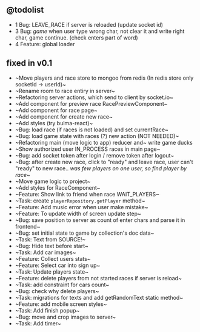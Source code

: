 ## @todolist

- 1 Bug: LEAVE_RACE if server is reloaded (update socket id)
- 3 Bug: *game* when user type wrong char, not clear it and write right char, game continue. (check enters part of word)
- 4 Feature: global loader

## fixed in v0.1

- ~Move players and race store to mongoo from redis (In redis store only socketId -> userId)~
- ~Rename room to race entiry in server~
- ~Refactoring server actions, which send to client by socket.io~
- ~Add component for preview race RacePreviewComponent~
- ~Add component for race page~
- ~Add component for create new race~
- ~Add styles (try bulma-react)~
- ~Bug: load race (if races is not loaded) and set currentRace~
- ~Bug: load game state with races (?) new action (NOT NEEDED)~
- ~Refactoring main (move logic to app) reducer and~ write game ducks
- ~Show authorized user IN_PROCESS races in main page~
- ~Bug: add socket token after login / remove token after logout~
- ~Bug: after create new race, click to "ready" and leave race, user can't "ready" to new race.. *was few players on one user, so find player by race*~
- ~Move game logic to project~
- ~Add styles for RaceComponent~
- ~Feature: Show link to friend when race WAIT_PLAYERS~
- ~Task: create `playerRepository.getPlayer` method~
- ~Feature: Add music error when user make mistake~
- ~Feature: To update width of screen update step~
- ~Bug: save position to server as count of enter chars and parse it in frontend~
- ~Bug: set initial state to game by collection's doc data~
- ~Task: Text from SOURCE!~
- ~Bug: Hide text before start~
- ~Task: Add car images~
- ~Feature: Collect users stats~
- ~Feature: Select car into sign up~
- ~Task: Update players state~
- ~Feature: delete players from not started races if server is reload~
- ~Task: add constraint for cars count~
- ~Bug: check why delete players~
- ~Task: migrations for texts and add getRandomText static method~
- ~Feature: add mobile screen styles~
- ~Task: Add finish popup~
- ~Bug: move and crop images to server~
- ~Task: Add timer~